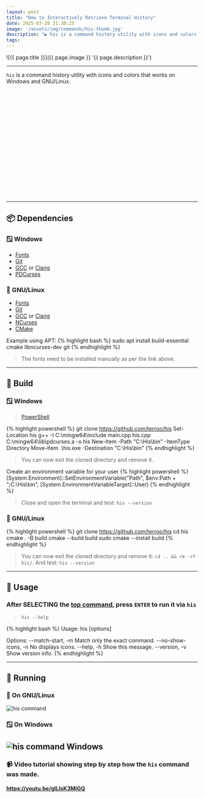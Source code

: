 ```yaml
---
layout: post
title: "How to Interactively Retrieve Terminal History"
date: 2025-07-20 21:30:25
image: '/assets/img/commands/his-thumb.jpg'
description: "▶️ his is a command history utility with icons and colors that works on Windows and GNU/Linux."
tags:
---
```


![{{ page.title }}]({{ page.image }} '{{ page.description }}')

---

`his` is a command history utility with icons and colors that works on Windows and GNU/Linux.


<!-- SQUARE - GAMES ROOT -->
<script async src="//pagead2.googlesyndication.com/pagead/js/adsbygoogle.js"></script>
<ins class="adsbygoogle"
style="display:inline-block;width:336px;height:280px"
data-ad-client="ca-pub-2838251107855362"
data-ad-slot="5351066970"></ins>
<script>
(adsbygoogle = window.adsbygoogle || []).push({});
</script>

---

## 📦 Dependencies

### 🪟 Windows
+ [Fonts](https://github.com/terroo/fonts)
+ [Git](https://terminalroot.com.br/2023/03/como-instalar-git-e-git-bash-no-windows.html)
+ [GCC](https://terminalroot.com/how-to-install-the-new-version-of-gcc-mingw-on-windows/) or [Clang](https://terminalroot.com/how-to-install-the-new-version-of-clang-llvm-on-windows/)
+ [PDCurses](https://terminalroot.com/how-to-install-pdcurses-ncurses-on-windows/)

### 🐂 GNU/Linux
+ [Fonts](https://github.com/terroo/fonts)
+ [Git](https://terminalroot.com/tags#git)
+ [GCC](https://terminalroot.com/tags#gcc) or [Clang](https://terminalroot.com/tags#clang)
+ [NCurses](https://terminalroot.com.br/ncurses)
+ [CMake](https://terminalroot.com/tags#cmake)

Example using APT:
{% highlight bash %}
sudo apt install build-essential cmake libncurses-dev git
{% endhighlight %}
> The fonts need to be installed manually as per the link above.

---

## 🚧 Build

### 🪟 Windows
> [PowerShell](https://terminalroot.com/customize-your-powershell-like-a-pro/)

{% highlight powershell %}
git clone https://github.com/terroo/his
Set-Location his
g++ -I C:\mingw64\include main.cpp his.cpp C:\mingw64\lib\pdcurses.a -o his
New-Item -Path "C:\His\bin" -ItemType Directory
Move-Item .\his.exe -Destination "C:\His\bin\"
{% endhighlight %}
> You can now exit the cloned directory and remove it.

Create an environment variable for your user
{% highlight powershell %}
[System.Environment]::SetEnvironmentVariable("Path", $env:Path + ";C:\His\bin", [System.EnvironmentVariableTarget]::User)
{% endhighlight %}
> Close and open the terminal and test: `his --version`


### 🐂 GNU/Linux
{% highlight powershell %}
git clone https://github.com/terroo/his
cd his
cmake . -B build
cmake --build build
sudo cmake --install build
{% endhighlight %}
> You can now exit the cloned directory and remove it: `cd .. && rm -rf his/`. And test: `his --version`

---

## 💼 Usage
### After SELECTING the <u>top command</u>, press `ENTER` to run it via `his`

> `his --help`

{% highlight bash %}
Usage:
his [options]

Options:
  --match-start,   -m  Match only the exact command.
  --no-show-icons, -n  No displays icons.
  --help,          -h  Show this message.
  --version,       -v  Show version info.
{% endhighlight %}

---

## 🏃 Running
### 🐂 On GNU/Linux
![his command](https://github.com/terroo/terroo.github.io/blob/main/assets/img/commands/his.gif?raw=true) 


### 🪟 On Windows
![his command Windows](https://github.com/terroo/terroo.github.io/blob/main/assets/img/commands/his-win.gif?raw=true) 
---

### 📹 Video tutorial showing step by step how the `his` command was made.
#### <https://youtu.be/gILIsK3MiGQ>

